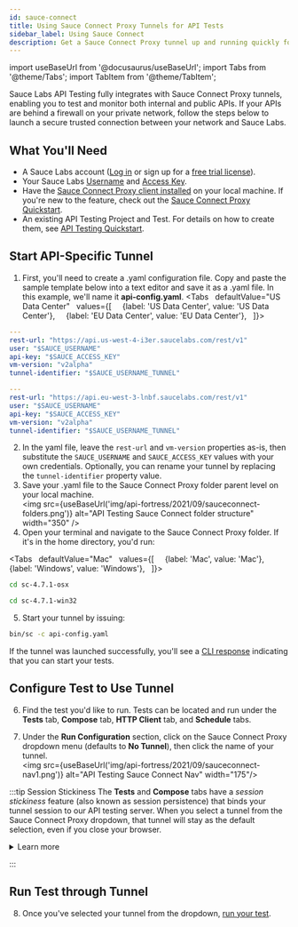 ```yaml
---
id: sauce-connect
title: Using Sauce Connect Proxy Tunnels for API Tests
sidebar_label: Using Sauce Connect
description: Get a Sauce Connect Proxy tunnel up and running quickly for your API tests.
---
```


import useBaseUrl from '@docusaurus/useBaseUrl';
import Tabs from '@theme/Tabs';
import TabItem from '@theme/TabItem';


Sauce Labs API Testing fully integrates with Sauce Connect Proxy tunnels, enabling you to test and monitor both internal and public APIs. If your APIs are behind a firewall on your private network, follow the steps below to launch a secure trusted connection between your network and Sauce Labs.

## What You'll Need

* A Sauce Labs account ([Log in](https://accounts.saucelabs.com/am/XUI/#login/) or sign up for a [free trial license](https://saucelabs.com/sign-up)).
* Your Sauce Labs [Username](https://app.saucelabs.com/user-settings) and [Access Key](https://app.saucelabs.com/user-settings).
* Have the [Sauce Connect Proxy client installed](/secure-connections/sauce-connect/installation/) on your local machine. If you're new to the feature, check out the [Sauce Connect Proxy Quickstart](/secure-connections/sauce-connect/quickstart/).
* An existing API Testing Project and Test. For details on how to create them, see [API Testing Quickstart](/api-testing/quickstart/).

## Start API-Specific Tunnel

1. First, you'll need to create a .yaml configuration file. Copy and paste the sample template below into a text editor and save it as a .yaml file. In this example, we'll name it **api-config.yaml**.
  <Tabs
      defaultValue="US Data Center"
      values={[
        {label: 'US Data Center', value: 'US Data Center'},
        {label: 'EU Data Center', value: 'EU Data Center'},
      ]}>

  <TabItem value="US Data Center">

  ```yaml
  ---
  rest-url: "https://api.us-west-4-i3er.saucelabs.com/rest/v1"
  user: "$SAUCE_USERNAME"
  api-key: "$SAUCE_ACCESS_KEY"
  vm-version: "v2alpha"
  tunnel-identifier: "$SAUCE_USERNAME_TUNNEL"
  ```

  </TabItem>
  <TabItem value="EU Data Center">

  ```yaml
  ---
  rest-url: "https://api.eu-west-3-lnbf.saucelabs.com/rest/v1"
  user: "$SAUCE_USERNAME"
  api-key: "$SAUCE_ACCESS_KEY"
  vm-version: "v2alpha"
  tunnel-identifier: "$SAUCE_USERNAME_TUNNEL"
  ```

  </TabItem>
  </Tabs>

2. In the yaml file, leave the `rest-url` and `vm-version` properties as-is, then substitute the `SAUCE_USERNAME` and `SAUCE_ACCESS_KEY` values with your own credentials. Optionally, you can rename your tunnel by replacing the `tunnel-identifier` property value.
3. Save your .yaml file to the Sauce Connect Proxy folder parent level on your local machine. <br/>
  <img src={useBaseUrl('img/api-fortress/2021/09/sauceconnect-folders.png')} alt="API Testing Sauce Connect folder structure" width="350" />
4. Open your terminal and navigate to the Sauce Connect Proxy folder. If it's in the home directory, you'd run:

  <Tabs
    defaultValue="Mac"
    values={[
      {label: 'Mac', value: 'Mac'},
      {label: 'Windows', value: 'Windows'},
    ]}>

  <TabItem value="Mac">

  ```bash
  cd sc-4.7.1-osx
  ```

  </TabItem>
  <TabItem value="Windows">

  ```bash
  cd sc-4.7.1-win32
  ```
  </TabItem>
  </Tabs>

5. Start your tunnel by issuing:
  ```bash
  bin/sc -c api-config.yaml
  ```

  If the tunnel was launched successfully, you'll see a [CLI response](/secure-connections/sauce-connect/proxy-tunnels/#command-line-interface) indicating that you can start your tests.


## Configure Test to Use Tunnel

6. Find the test you'd like to run. Tests can be located and run under the **Tests** tab, **Compose** tab, **HTTP Client** tab, and **Schedule** tabs.

7. Under the **Run Configuration** section, click on the Sauce Connect Proxy dropdown menu (defaults to **No Tunnel**), then click the name of your tunnel.<br/><img src={useBaseUrl('img/api-fortress/2021/09/sauceconnect-nav1.png')} alt="API Testing Sauce Connect Nav" width="175"/>

:::tip Session Stickiness
The **Tests** and **Compose** tabs have a _session stickiness_ feature (also known as session persistence) that binds your tunnel session to our API testing server. When you select a tunnel from the Sauce Connect Proxy dropdown, that tunnel will stay as the default selection, even if you close your browser.

<details><summary>Learn more</summary>

This feature does not apply to the **HTTP Client** or **Schedule** tabs, where the tunnel dropdown will always default to **No Tunnel**.

If you shut down a tunnel that's currently selected in a Sauce Connect dropdown anywhere in the platform (**Tests**, **Compose**, **HTTP Client**, or **Schedule** tab), the test would fail and you'd see the below error message. This is something to be mindful of when selecting a tunnel in the **Schedule** tab to run in the future.

<img src={useBaseUrl('img/api-fortress/2021/12/api-sc-tunnel-error.png')} alt="API Testing Sauce Connect Nav error" width="350"/>
</details>

:::

## Run Test through Tunnel

8. Once you've selected your tunnel from the dropdown, [run your test](/api-testing/quickstart/#run-test).
